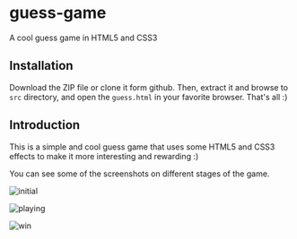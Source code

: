 guess-game
==========

A cool guess game in HTML5 and CSS3

Installation
------------
Download the ZIP file or clone it form github. Then, extract it and browse to `src` directory, and open the `guess.html` in 
your favorite browser. That's all :) 

Introduction
------------
This is a simple and cool guess game that uses some HTML5 and CSS3 effects to make it more interesting and rewarding :)

You can see some of the screenshots on different stages of the game.

![initial](https://raw.github.com/vahidR/guess-game/master/images/img1.jpg)

![playing](https://raw.github.com/vahidR/guess-game/master/images/img2.jpg)

![win](https://raw.github.com/vahidR/guess-game/master/images/img3.jpg)
